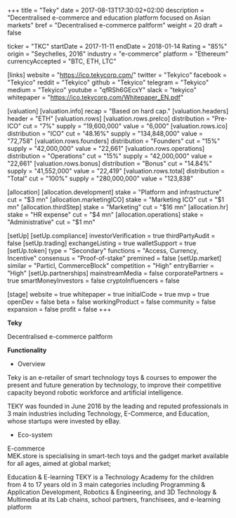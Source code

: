 +++
title = "Teky"
date = 2017-08-13T17:30:02+02:00
description = "Decentralised e-commerce and education platform focused on Asian markets"
bref = "Decentralised e-commerce paltform"
weight = 20
draft = false

ticker = "TKC"
startDate = 2017-11-11
endDate = 2018-01-14
Rating = "85%"
origin = "Seychelles, 2016"
industry = "e-commerce"
platform = "Ethereum"
currencyAccepted = "BTC, ETH, LTC"

[links]
  website = "https://ico.tekycorp.com/"
  twitter = "Tekyico"
  facebook = "Tekyico"
  reddit = "Tekyico"
  github = "Tekyico"
  telegram = "Tekyico"
  medium = "Tekyico"
  youtube = "qfRSh6GEcxY"
  slack = "tekyico"
  whitepaper = "https://ico.tekycorp.com/Whitepaper_EN.pdf"

[valuation]
  [valuation.info]
    recap = "Based on hard cap."
  [valuation.headers]
    header = "ETH"
  [valuation.rows]
    [valuation.rows.preIco]
      distribution = "Pre-ICO"
      cut = "7%"
      supply = "19,600,000"
      value = "6,000"
    [valuation.rows.ico]
      distribution = "ICO"
      cut = "48.16%"
      supply = "134,848,000"
      value = "72,758"
    [valuation.rows.founders]
      distribution = "Founders"
      cut = "15%"
      supply = "42,000,000"
      value = "22,661"
    [valuation.rows.operations]
      distribution = "Operations"
      cut = "15%"
      supply = "42,000,000"
      value = "22,661"
    [valuation.rows.bonus]
      distribution = "Bonus"
      cut = "14.84%"
      supply = "41,552,000"
      value = "22,419"
    [valuation.rows.total]
      distribution = "Total"
      cut = "100%"
      supply = "280,000,000"
      value = "123,838"

[allocation]
  [allocation.development]
    stake = "Platform and infrastructure"
    cut = "$3 mn"
  [allocation.marketingICO]
    stake = "Marketing ICO"
    cut = "$1 mn"
  [allocation.thirdStep]
    stake = "Marketing"
    cut = "$16 mn"
  [allocation.hr]
    stake = "HR expense"
    cut = "$4 mn"
  [allocation.operations]
    stake = "Administrative"
    cut = "$1 mn"

[setUp]
  [setUp.compliance]
    investorVerification = true
    thirdPartyAudit = false
  [setUp.trading]
    exchangeListing = true
    walletSupport = true
  [setUp.token]
    type = "Secondary"
    functions = "Access, Currency, Incentive"
    consensus = "Proof-of-stake"
    premined = false
  [setUp.market]
    similar = "Particl, CommerceBlock"
    competition = "High"
    entryBarrier = "High"
  [setUp.partnerships]
    mainstreamMedia = false
    corporatePartners = true
    smartMoneyInvestors = false
    cryptoInfluencers = false

[stage]
  website = true
  whitepaper = true
  initialCode = true
  mvp = true
  openDev = false
  beta = false
  workingProduct = false
  community = false
  expansion = false
  profit = false
+++

**Teky**

Decentralised e-commerce paltform

**Functionality**


* Overview

Teky is an e-retailer of smart technology toys & courses to empower the present and future generation by technology, to improve their competitive capacity beyond robotic workforce and artificial intelligence.  

TEKY was founded in June 2016 by the leading and reputed professionals in 3 main industries including Technology, E-Commerce, and Education, whose startups were invested by eBay.


* Eco-system

E-commerce  
MEK.store is specialising in smart-tech toys and the gadget market available for all ages, aimed at global market;

Education & E-learning
TEKY is a Technology Academy for the children from 4 to 17 years old in 3 main categories including Programming & Application Development, Robotics & Engineering, and 3D Technology & Multimedia at its Lab chains, school partners, franchisees, and e-learning platform

